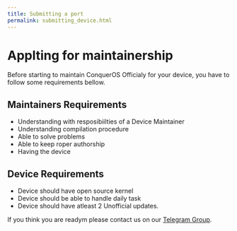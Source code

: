 ```yaml
---
title: Submitting a port
permalink: submitting_device.html
---
```


# Applting for maintainership

 Before starting to maintain ConquerOS Officialy for your device, you have to follow some requirements bellow.
 
## Maintainers Requirements
- Understanding with resposibiilties of a Device Maintainer
- Understanding compilation procedure
- Able to solve problems
- Able to keep roper authorship
- Having the device

## Device Requirements
- Device should have open source kernel
- Device should be able to handle daily task
- Device should have atleast 2 Unofficial updates.

If you think you are readym please contact us on our [Telegram Group](t.me/conqueroschat).